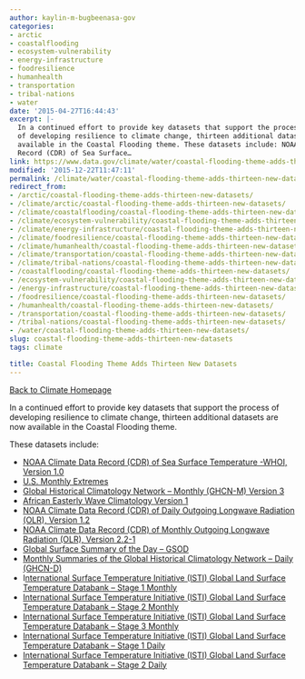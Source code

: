 ```yaml
---
author: kaylin-m-bugbeenasa-gov
categories:
- arctic
- coastalflooding
- ecosystem-vulnerability
- energy-infrastructure
- foodresilience
- humanhealth
- transportation
- tribal-nations
- water
date: '2015-04-27T16:44:43'
excerpt: |-
  In a continued effort to provide key datasets that support the process
  of developing resilience to climate change, thirteen additional datasets are now
  available in the Coastal Flooding theme. These datasets include: NOAA Climate Data
  Record (CDR) of Sea Surface…
link: https://www.data.gov/climate/water/coastal-flooding-theme-adds-thirteen-new-datasets/
modified: '2015-12-22T11:47:11'
permalink: /climate/water/coastal-flooding-theme-adds-thirteen-new-datasets/
redirect_from:
- /arctic/coastal-flooding-theme-adds-thirteen-new-datasets/
- /climate/arctic/coastal-flooding-theme-adds-thirteen-new-datasets/
- /climate/coastalflooding/coastal-flooding-theme-adds-thirteen-new-datasets/
- /climate/ecosystem-vulnerability/coastal-flooding-theme-adds-thirteen-new-datasets/
- /climate/energy-infrastructure/coastal-flooding-theme-adds-thirteen-new-datasets/
- /climate/foodresilience/coastal-flooding-theme-adds-thirteen-new-datasets/
- /climate/humanhealth/coastal-flooding-theme-adds-thirteen-new-datasets/
- /climate/transportation/coastal-flooding-theme-adds-thirteen-new-datasets/
- /climate/tribal-nations/coastal-flooding-theme-adds-thirteen-new-datasets/
- /coastalflooding/coastal-flooding-theme-adds-thirteen-new-datasets/
- /ecosystem-vulnerability/coastal-flooding-theme-adds-thirteen-new-datasets/
- /energy-infrastructure/coastal-flooding-theme-adds-thirteen-new-datasets/
- /foodresilience/coastal-flooding-theme-adds-thirteen-new-datasets/
- /humanhealth/coastal-flooding-theme-adds-thirteen-new-datasets/
- /transportation/coastal-flooding-theme-adds-thirteen-new-datasets/
- /tribal-nations/coastal-flooding-theme-adds-thirteen-new-datasets/
- /water/coastal-flooding-theme-adds-thirteen-new-datasets/
slug: coastal-flooding-theme-adds-thirteen-new-datasets
tags: climate

title: Coastal Flooding Theme Adds Thirteen New Datasets
---
```


[Back to Climate Homepage](/climate/)

In a continued effort to provide key datasets that support the process of developing resilience to climate change, thirteen additional datasets are now available in the Coastal Flooding theme.

These datasets include:

* [NOAA Climate Data Record (CDR) of Sea Surface Temperature -WHOI, Version 1.0](https://catalog.data.gov/dataset/noaa-climate-data-record-cdr-of-sea-surface-temperature-whoi-version-1-0)
* [U.S. Monthly Extremes](https://catalog.data.gov/dataset/u-s-monthly-extremes)
* [Global Historical Climatology Network – Monthly (GHCN-M) Version 3](https://catalog.data.gov/dataset/global-historical-climatology-network-monthly-ghcn-m-version-3)
* [African Easterly Wave Climatology Version 1](https://catalog.data.gov/dataset/african-easterly-wave-climatology-version-1)
* [NOAA Climate Data Record (CDR) of Daily Outgoing Longwave Radiation (OLR), Version 1.2](https://catalog.data.gov/dataset/noaa-climate-data-record-cdr-of-daily-outgoing-longwave-radiation-olr-version-1-2)
* [NOAA Climate Data Record (CDR) of Monthly Outgoing Longwave Radiation (OLR), Version 2.2-1](https://catalog.data.gov/dataset/noaa-climate-data-record-cdr-of-monthly-outgoing-longwave-radiation-olr-version-2-2-1)
* [Global Surface Summary of the Day – GSOD](https://catalog.data.gov/dataset/global-surface-summary-of-the-day-gsod)
* [Monthly Summaries of the Global Historical Climatology Network – Daily (GHCN-D)](https://catalog.data.gov/dataset/monthly-summaries-of-the-global-historical-climatology-network-daily-ghcn-d)
* I[nternational Surface Temperature Initiative (ISTI) Global Land Surface Temperature Databank – Stage 1 Monthly](https://catalog.data.gov/dataset/international-surface-temperature-initiative-isti-global-land-surface-temperature-databank-sta)
* [International Surface Temperature Initiative (ISTI) Global Land Surface Temperature Databank – Stage 2 Monthly](https://catalog.data.gov/dataset/international-surface-temperature-initiative-isti-global-land-surface-temperature-databank-sta5f571)
* [International Surface Temperature Initiative (ISTI) Global Land Surface Temperature Databank – Stage 3 Monthly](https://catalog.data.gov/dataset/international-surface-temperature-initiative-isti-global-land-surface-temperature-databank-staa1620)
* [International Surface Temperature Initiative (ISTI) Global Land Surface Temperature Databank – Stage 1 Daily](https://catalog.data.gov/dataset/international-surface-temperature-initiative-isti-global-land-surface-temperature-databank-sta1c63d)
* [International Surface Temperature Initiative (ISTI) Global Land Surface Temperature Databank – Stage 2 Daily](https://catalog.data.gov/dataset/international-surface-temperature-initiative-isti-global-land-surface-temperature-databank-sta3f4f9)
